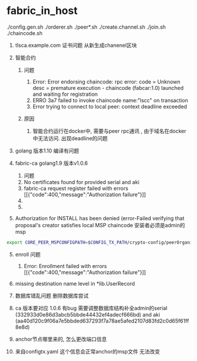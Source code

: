 # fabric_in_host
./config.gen.sh
./orderer.sh
./peer*.sh
./create.channel.sh
./join.sh
./chaincode.sh


1. tlsca.example.com 证书问题 从新生成chanenel区块
2. 智能合约
    1. 问题
        1. Error: Error endorsing chaincode: rpc error: code = Unknown desc = premature execution - chaincode (fabcar:1.0) launched and waiting for registration
        2. ERRO 3a7 failed to invoke chaincode name:"lscc"  on transaction 
        3. Error trying to connect to local peer: context deadline exceeded


    2. 原因
        1. 智能合约运行在docker中, 需要与peer rpc通讯 , 由于域名在docker中无法访问. 出现deadline的问题
        
3. golang 版本1.10 编译有问题
4. fabric-ca golang1.9 版本v1.0.6
    
    1. 问题 
      1. No certificates found for provided serial and aki
      2. fabric-ca request register failed with errors [[{"code":400,"message":"Authorization failure"}]]
    2.   
    3.   
5. Authorization for INSTALL has been denied (error-Failed verifying that proposal's creator satisfies local MSP
    chaincode 安装者必须是admin的msp
```bash
export CORE_PEER_MSPCONFIGPATH=$CONFIG_TX_PATH/crypto-config/peerOrganizations/org1.example.com/users/Admin@org1.example.com/msp

```

5. enroll 问题
    1. Error: Enrollment failed with errors [[{"code":400,"message":"Authorization failure"}]]
  2.  missing destination name level in *lib.UserRecord
  3.  数据库错乱问题 删除数据库尝试
  4.  ca 版本要对应 1.0.6 有bug
      需要调整数据库结构补全admin的serial (332933d0e86d3abcb5bbde44432ef4adecf666bd) and aki (aa40d120c9f06a7e5bbded637293f7a78ae5afed2107d83fd2c0d65f61ff8e8d)

6. anchor节点哪里来的, 怎么更改端口信息
  1. 来自configtx.yaml 这个信息会正常anchor的msp文件 无法改变
